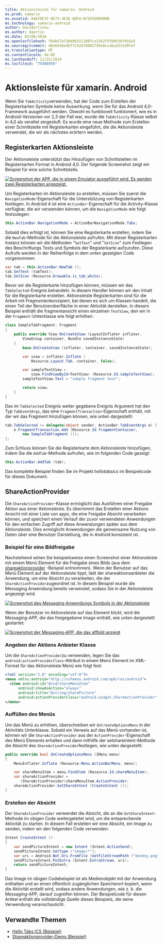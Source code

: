 ```yaml
---
title: Aktionsleiste für xamarin. Android
ms.prod: xamarin
ms.assetid: 84A79F1F-9E73-4E3E-80FA-B72E5686900B
ms.technology: xamarin-android
author: davidortinau
ms.author: daortin
ms.date: 02/06/2018
ms.openlocfilehash: f64b57e73b69b3111087ca1352f5fb9536f855e5
ms.sourcegitcommit: d0e6436edbf7c52d760027d5e0ccaba2531d9fef
ms.translationtype: MT
ms.contentlocale: de-DE
ms.lasthandoff: 12/25/2019
ms.locfileid: "75488958"
---
```

# <a name="actionbar-for-xamarinandroid"></a>Aktionsleiste für xamarin. Android

Wenn Sie `TabActivity`verwenden, hat der Code zum Erstellen der Registerkarten Symbole keine Auswirkung, wenn Sie für das Android 4,0-Framework ausgeführt werden. Obwohl es funktionell funktioniert, wie es in Android-Versionen vor 2,3 der Fall war, wurde die `TabActivity` Klasse selbst in 4,0 als veraltet eingestuft. Es wurde eine neue Methode zum Erstellen einer Schnittstelle mit Registerkarten eingeführt, die die Aktionsleiste verwendet, die wir als nächstes erörtern werden.

## <a name="action-bar-tabs"></a>Registerkarten Aktionsleiste

Der Aktionsleiste unterstützt das Hinzufügen von Schnittstellen im Registerkarten Format in Android 4,0.
Der folgende Screenshot zeigt ein Beispiel für eine solche Schnittstelle.

[![Screenshot der APP, die in einem Emulator ausgeführt wird. Es werden zwei Registerkarten angezeigt.](action-bar-images/25-actionbartabs.png)](action-bar-images/25-actionbartabs.png#lightbox)

Um Registerkarten im Aktionsleiste zu erstellen, müssen Sie zuerst die `NavigationMode`-Eigenschaft für die Unterstützung von Registerkarten festlegen. In Android 4 ist eine `ActionBar`-Eigenschaft für die Activity-Klasse verfügbar, die wir verwenden können, um die `NavigationMode` wie folgt festzulegen:

```csharp
this.ActionBar.NavigationMode = ActionBarNavigationMode.Tabs;
```

Sobald dies erfolgt ist, können Sie eine Registerkarte erstellen, indem Sie die `NewTab`-Methode für die Aktionsleiste aufrufen. Mit dieser Registerkarten Instanz können wir die Methoden "`SetText`" und "`SetIcon`" zum Festlegen des Beschriftungs Texts und Symbols der Registerkarte aufzurufen. Diese Aufrufe werden in der Reihenfolge in dem unten gezeigten Code vorgenommen:

```csharp
var tab = this.ActionBar.NewTab ();
tab.SetText (tabText);
tab.SetIcon (Resource.Drawable.ic_tab_white);
```

Bevor wir die Registerkarte hinzufügen können, müssen wir das `TabSelected`-Ereignis behandeln. In diesem Handler können wir den Inhalt für die Registerkarte erstellen. Aktionsleiste Registerkarten sind für die Arbeit mit *Fragmenten*konzipiert, bei denen es sich um Klassen handelt, die einen Teil der Benutzeroberfläche in einer Aktivität darstellen. In diesem Beispiel enthält die fragmentansicht einen einzelnen `TextView`, den wir in der `Fragment`-Unterklasse wie folgt erhöhen:

```csharp
class SampleTabFragment: Fragment
{           
    public override View OnCreateView (LayoutInflater inflater,
        ViewGroup container, Bundle savedInstanceState)
    {
        base.OnCreateView (inflater, container, savedInstanceState);

        var view = inflater.Inflate (
            Resource.Layout.Tab, container, false);

        var sampleTextView =
            view.FindViewById<TextView> (Resource.Id.sampleTextView);            
        sampleTextView.Text = "sample fragment text";

        return view;
    }
}
```

Das im `TabSelected` Ereignis weiter gegebene Ereignis Argument hat den Typ `TabEventArgs`, das eine `FragmentTransaction`-Eigenschaft enthält, mit der wir das Fragment hinzufügen können, wie unten dargestellt:

```csharp
tab.TabSelected += delegate(object sender, ActionBar.TabEventArgs e) {             
    e.FragmentTransaction.Add (Resource.Id.fragmentContainer,
        new SampleTabFragment ());
};
```

Zum Schluss können Sie die Registerkarte dem Aktionsleiste hinzufügen, indem Sie die `AddTab`-Methode aufrufen, wie im folgenden Code gezeigt:

```csharp
this.ActionBar.AddTab (tab);
```

Das komplette Beispiel finden Sie im Projekt *hellotabsics* im Beispielcode für dieses Dokument.

## <a name="shareactionprovider"></a>ShareActionProvider

Die `ShareActionProvider`-Klasse ermöglicht das Ausführen einer Freigabe Aktion aus einer Aktionsleiste. Es übernimmt das Erstellen einer Aktions Ansicht mit einer Liste von apps, die eine Freigabe Absicht verarbeiten können, und speichert einen Verlauf der zuvor verwendeten Anwendungen für den einfachen Zugriff auf diese Anwendungen später aus dem Aktionsleiste. Dies ermöglicht Anwendungen die gemeinsame Nutzung von Daten über eine Benutzer Darstellung, die in Android konsistent ist.

### <a name="image-sharing-example"></a>Beispiel für eine Bildfreigabe

Nachstehend sehen Sie beispielsweise einen Screenshot einer Aktionsleiste mit einem Menü Element für die Freigabe eines Bilds (aus dem [shareaktionprovider](https://docs.microsoft.com/samples/xamarin/monodroid-samples/shareactionproviderdemo) -Beispiel entnommen). Wenn der Benutzer auf das Menü Element auf der Aktionsleiste tippt, lädt der shareaktionsanbieter die Anwendung, um eine Absicht zu verarbeiten, die der `ShareActionProvider`zugeordnet ist. In diesem Beispiel wurde die Messaging Anwendung bereits verwendet, sodass Sie in der Aktionsleiste angezeigt wird.

[![Screenshot des Messaging Anwendungs Symbols in der Aktionsleiste](action-bar-images/09-shareactionprovider.png)](action-bar-images/09-shareactionprovider.png#lightbox)

Wenn der Benutzer im Aktionsleiste auf das Element klickt, wird die Messaging-APP, die das freigegebene Image enthält, wie unten dargestellt gestartet:

[![Screenshot der Messaging-APP, die das affbild anzeigt](action-bar-images/10-messagewithimage.png)](action-bar-images/10-messagewithimage.png#lightbox)

### <a name="specifying-the-action-provider-class"></a>Angeben der Aktions Anbieter Klasse

Um die `ShareActionProvider`zu verwenden, legen Sie das `android:actionProviderClass`-Attribut in einem Menü Element im XML-Format für das Aktionsleiste Menü wie folgt fest:

```xml
<?xml version="1.0" encoding="utf-8"?>
<menu xmlns:android="http://schemas.android.com/apk/res/android">
  <item android:id="@+id/shareMenuItem"
      android:showAsAction="always"
      android:title="@string/sharePicture"
      android:actionProviderClass="android.widget.ShareActionProvider" />
</menu>
```

### <a name="inflating-the-menu"></a>Auffüllen des Menüs

Um das Menü zu erhöhen, überschreiben wir `OnCreateOptionsMenu` in der Aktivitäts Unterklasse. Sobald ein Verweis auf das Menü vorhanden ist, können wir die `ShareActionProvider` aus der `ActionProvider`-Eigenschaft des Menü Elements erhalten und dann mithilfe der setshareintent-Methode die Absicht des `ShareActionProvider`festlegen, wie unten dargestellt:

```csharp
public override bool OnCreateOptionsMenu (IMenu menu)
{
    MenuInflater.Inflate (Resource.Menu.ActionBarMenu, menu);       

    var shareMenuItem = menu.FindItem (Resource.Id.shareMenuItem);           
    var shareActionProvider =
       (ShareActionProvider)shareMenuItem.ActionProvider;
    shareActionProvider.SetShareIntent (CreateIntent ());
}
```

### <a name="creating-the-intent"></a>Erstellen der Absicht

Der `ShareActionProvider` verwendet die Absicht, die an die `SetShareIntent`-Methode im obigen Code weitergeleitet wird, um die entsprechende Aktivität zu starten. In diesem Fall erstellen wir eine Absicht, ein Image zu senden, indem wir den folgenden Code verwenden:

```csharp
Intent CreateIntent ()
{  
    var sendPictureIntent = new Intent (Intent.ActionSend);
    sendPictureIntent.SetType ("image/*");
    var uri = Android.Net.Uri.FromFile (GetFileStreamPath ("monkey.png"));          
    sendPictureIntent.PutExtra (Intent.ExtraStream, uri);
    return sendPictureIntent;
}
```

Das Image im obigen Codebeispiel ist als Medienobjekt mit der Anwendung enthalten und an einen öffentlich zugänglichen Speicherort kopiert, wenn die Aktivität erstellt wird, sodass andere Anwendungen, wie z. b. die Messaging-APP, darauf zugreifen können. Der Beispielcode für diesen Artikel enthält die vollständige Quelle dieses Beispiels, die seine Verwendung veranschaulicht.

## <a name="related-links"></a>Verwandte Themen

- [Hello Tabs ICS (Beispiel)](https://docs.microsoft.com/samples/xamarin/monodroid-samples/hellotabsics)
- [Shareaktionprovider-Demo (Beispiel)](https://docs.microsoft.com/samples/xamarin/monodroid-samples/shareactionproviderdemo)
